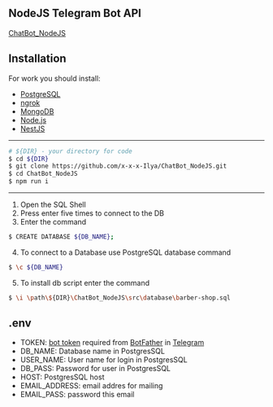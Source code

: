 ## NodeJS Telegram Bot API

[ChatBot_NodeJS](https://barber-shop-b2a01.web.app/)

## Installation

For work you should install:
- [PostgreSQL](https://www.postgresql.org/)
- [ngrok](https://ngrok.com/)
- [MongoDB](https://www.mongodb.com/)
- [Node.js](https://nodejs.org/en/)
- [NestJS](https://nestjs.com/)

------------
```bash
# ${DIR} - your directory for code
$ cd ${DIR}
$ git clone https://github.com/x-x-x-Ilya/ChatBot_NodeJS.git
$ cd ChatBot_NodeJS
$ npm run i
```
------------
1) Open the SQL Shell 
2) Press enter five times to connect to the DB 
3) Enter the command 
```bash
$ CREATE DATABASE ${DB_NAME};
```
4) To connect to a Database use PostgreSQL database command 
```bash
$ \c ${DB_NAME}
```
5) To install db script enter the command
```bash
$ \i \path\${DIR}\ChatBot_NodeJS\src\database\barber-shop.sql
```

## .env
- TOKEN: [bot token](https://core.telegram.org/bots#6-botfather) required from [BotFather](https://t.me/botfather) in [Telegram](https://telegram.org/)
- DB_NAME: Database name in PostgresSQL
- USER_NAME: User name for login in PostgresSQL
- DB_PASS: Password for user  in PostgresSQL
- HOST: PostgresSQL host
- EMAIL_ADDRESS: email addres for mailing
- EMAIL_PASS: password this email
